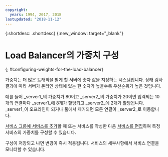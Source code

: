 ```yaml
---
copyright:
  years: 1994, 2017, 2018
lastupdated: "2018-11-12"
---
```


{:shortdesc: .shortdesc}
{:new_window: target="_blank"}

# Load Balancer의 가중치 구성
{; #configuring-weights-for-the-load-balancer}

가중치는 더 많은 트래픽을 받게 할 서버에 숫자 값을 지정하는 시스템입니다. 상태 검사 결과에 따라 서버가 온라인 상태에 있는 한 숫자가 높을수록 우선순위가 높은 것입니다.  

예를 들어 _server1_의 가중치가 80이고 _server2_의 가중치가 20이면 입력되는 10개의 연결마다 _server1_에 8개가 할당되고 _server2_에 2개가 할당됩니다. _server1_이 오프라인이 되거나 풀에서 제거되면 모든 연결이 _server2_로 이동합니다.

[서비스 그룹에 서비스를 추가](/docs/infrastructure/local-load-balancer?topic=local-load-balancer-adding-a-service-to-a-service-group)할 때 또는 서비스를 작성한 다음 [서비스를 편집](/docs/infrastructure/local-load-balancer?topic=local-load-balancer-editing-a-service)하여 특정 서비스의 가중치를 구성할 수 있습니다.

구성이 저장되고 나면 변경이 즉시 적용됩니다. 서비스의 세부사항에서 서비스 연결을 모니터할 수 있습니다.

